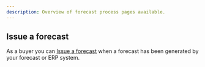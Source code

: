 ```yaml
---
description: Overview of forecast process pages available.
---
```


## Issue a forecast

As a buyer you can [Issue a forecast](issue.md) when a forecast has been generated by your forecast or ERP system.
